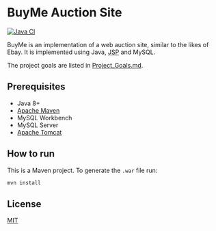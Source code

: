 # BuyMe Auction Site

[![Java CI](https://github.com/b361asd/Auction_Site/actions/workflows/maven.yml/badge.svg)](https://github.com/b361asd/Auction_Site/actions/workflows/maven.yml)

BuyMe is an implementation of a web auction site, similar to the likes of Ebay.
It is implemented using Java, [JSP](https://en.wikipedia.org/wiki/JavaServer_Pages) and MySQL.

The project goals are listed in [Project_Goals.md](Project_Goals.md).

## Prerequisites

-  Java 8+
-  [Apache Maven](https://maven.apache.org/)
-  MySQL Workbench
-  MySQL Server
-  [Apache Tomcat](https://tomcat.apache.org/)

## How to run

This is a Maven project. To generate the `.war` file run:

```sh
mvn install
```

## License

[MIT](LICENSE)

